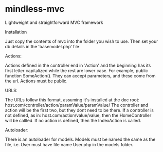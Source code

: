 mindless-mvc
============

Lightweight and straightforward MVC framework

Installation

Just copy the contents of mvc into the folder you wish to use. Then set your db details in the 'basemodel.php' file

Actions:

Actions defined in the controller end in 'Action' and the beginning has its first letter capitalized while the rest are lower case.
For example, public function SomeAction(). They can accept parameters, and these come from the url. Actions must be public.

URLS:

The URLs follow this format, assuming it's installed at the doc root: host.com/controller/action/paramValue/paramValue/
The controller and action will be the first two, but they dont need to be there. If a controller is not defined, as in:
host.com/action/value/value, then the HomeController will be callled. If no action is defined, then the IndexAction is called.

Autoloader:

There is an autoloader for models. Models must be named the same as the file, i.e. User must have file name User.php in the models folder.
